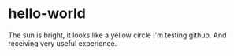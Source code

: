 # hello-world
The sun is bright, it looks like a yellow circle
I'm testing github. And receiving very useful experience.

